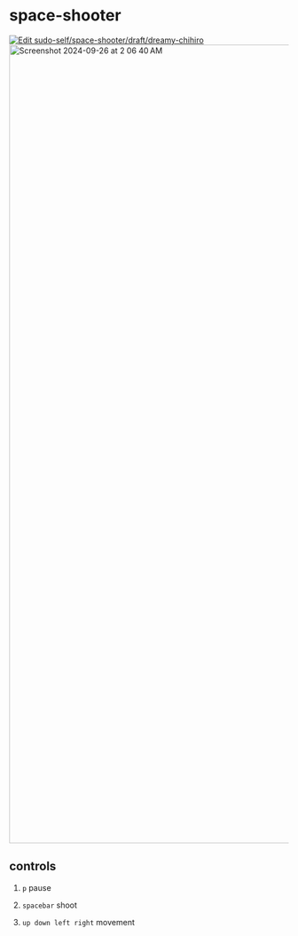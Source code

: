 # space-shooter

[![Edit sudo-self/space-shooter/draft/dreamy-chihiro](https://codesandbox.io/static/img/play-codesandbox.svg)](https://codesandbox.io/p/github/sudo-self/space-shooter/main?import=true&embed=1&file=%2Fscript.js)
<img width="1440" alt="Screenshot 2024-09-26 at 2 06 40 AM" src="https://github.com/user-attachments/assets/8bc66c59-1831-4a5b-b90d-923963831001">

## controls

1. <code>p</code> pause

2. <code>spacebar</code> shoot

3. <code>up down left right</code>&nbsp;movement  
